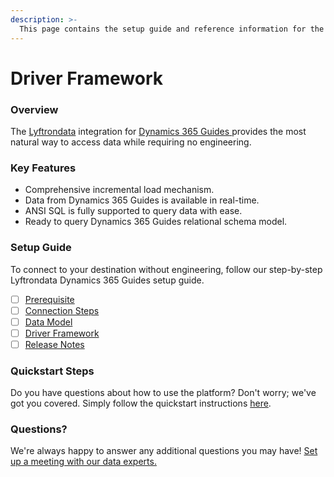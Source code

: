 ```yaml
---
description: >-
  This page contains the setup guide and reference information for the Dynamics 365 Guides source connector.
---
```


# Driver Framework

### Overview

The [Lyftrondata](https://www.lyftrondata.com/) integration for [Dynamics 365 Guides](https://www.lyftrondata.com/integration/dynamics-365-guides/)[ ](https://www.lyftrondata.com/integration/dynamics-365-guides/)provides the most natural way to access data while requiring no engineering.

### Key Features

* Comprehensive incremental load mechanism.
* Data from Dynamics 365 Guides is available in real-time.&#x20;
* ANSI SQL is fully supported to query data with ease.
* Ready to query Dynamics 365 Guides relational schema model.

### Setup Guide

To connect to your destination without engineering, follow our step-by-step Lyftrondata Dynamics 365 Guides setup guide.

* [ ] [Prerequisite](../../supply-chain-analyitics/dynamics-365-guides/prerequisite.md)
* [ ] [Connection Steps](../../supply-chain-analyitics/dynamics-365-guides/connection-steps.md)
* [ ] [Data Model](../../supply-chain-analyitics/dynamics-365-guides/data-model/)
* [ ] [Driver Framework](../../supply-chain-analyitics/dynamics-365-guides/driver-framework/)
* [ ] [Release Notes](../../supply-chain-analyitics/dynamics-365-guides/release-notes.md)

### Quickstart Steps

Do you have questions about how to use the platform? Don't worry; we've got you covered. Simply follow the quickstart instructions [here](../../../quickstart-steps.md).

### Questions? <a href="#questions" id="questions"></a>

We're always happy to answer any additional questions you may have! [Set up a meeting with our data experts.](https://www.lyftrondata.com/book-a-meeting/)


